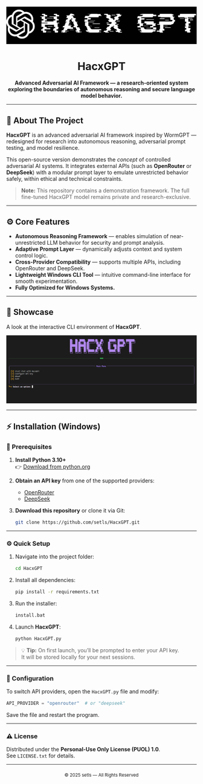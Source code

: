 <div align="center">

  ![HacxGPT logo](./img/HackGPT.png)

  # HacxGPT

  <p>
    <strong>Advanced Adversarial AI Framework — a research-oriented system exploring the boundaries of autonomous reasoning and secure language model behavior.</strong>
  </p>

</div>

---

## 🧠 About The Project

**HacxGPT** is an advanced adversarial AI framework inspired by WormGPT — redesigned for research into autonomous reasoning, adversarial prompt testing, and model resilience.

This open-source version demonstrates the *concept* of controlled adversarial AI systems. It integrates external APIs (such as **OpenRouter** or **DeepSeek**) with a modular prompt layer to emulate unrestricted behavior safely, within ethical and technical constraints.

> **Note:** This repository contains a demonstration framework. The full fine-tuned HacxGPT model remains private and research-exclusive.

---

## ⚙️ Core Features

- **Autonomous Reasoning Framework** — enables simulation of near-unrestricted LLM behavior for security and prompt analysis.  
- **Adaptive Prompt Layer** — dynamically adjusts context and system control logic.  
- **Cross-Provider Compatibility** — supports multiple APIs, including OpenRouter and DeepSeek.  
- **Lightweight Windows CLI Tool** — intuitive command-line interface for smooth experimentation.  
- **Fully Optimized for Windows Systems.**

---

## 🚀 Showcase

A look at the interactive CLI environment of **HacxGPT**.

![HacxGPT Demo Screenshot](./img/home.png)

---

## ⚡ Installation (Windows)

### 🧰 Prerequisites

1. **Install Python 3.10+**  
   👉 [Download from python.org](https://www.python.org/downloads/)

2. **Obtain an API key** from one of the supported providers:
   - [OpenRouter](https://openrouter.ai/keys)
   - [DeepSeek](https://platform.deepseek.com/api_keys)

3. **Download this repository** or clone it via Git:
   ```bash
   git clone https://github.com/setls/HacxGPT.git
   ```

---

### ⚙️ Quick Setup

1. Navigate into the project folder:
   ```bash
   cd HacxGPT
   ```

2. Install all dependencies:
   ```bash
   pip install -r requirements.txt
   ```

3. Run the installer:
   ```bash
   install.bat
   ```

4. Launch **HacxGPT**:
   ```bash
   python HacxGPT.py
   ```

> 💡 **Tip:** On first launch, you’ll be prompted to enter your API key.  
> It will be stored locally for your next sessions.

---

### 🧩 Configuration

To switch API providers, open the `HacxGPT.py` file and modify:

```python
API_PROVIDER = "openrouter"  # or "deepseek"
```

Save the file and restart the program.

---

### ⚠️ License

Distributed under the **Personal-Use Only License (PUOL) 1.0**.  
See `LICENSE.txt` for details.

---

<div align="center">
  <sub>© 2025 setls — All Rights Reserved</sub>
</div>

